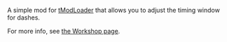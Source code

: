 A simple mod for [tModLoader](https://www.tmodloader.net/) that allows you to adjust the timing window for dashes.

For more info, see [the Workshop page](https://steamcommunity.com/sharedfiles/filedetails/?id=3353790582).
